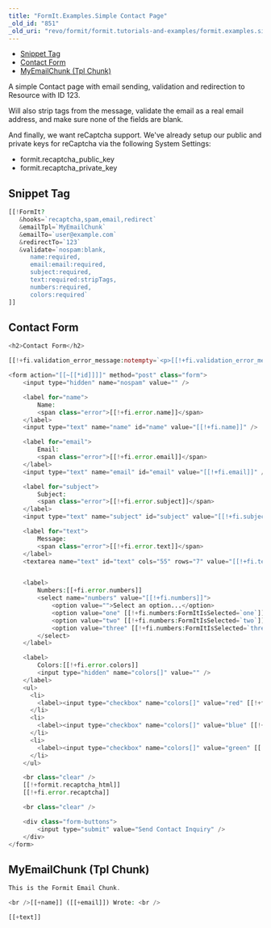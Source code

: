 ```yaml
---
title: "FormIt.Examples.Simple Contact Page"
_old_id: "851"
_old_uri: "revo/formit/formit.tutorials-and-examples/formit.examples.simple-contact-page"
---
```


- [Snippet Tag](#FormIt.Examples.SimpleContactPage-SnippetTag)
- [Contact Form](#FormIt.Examples.SimpleContactPage-ContactForm)
- [MyEmailChunk (Tpl Chunk)](#FormIt.Examples.SimpleContactPage-MyEmailChunk%28TplChunk%29)



A simple Contact page with email sending, validation and redirection to Resource with ID 123.

Will also strip tags from the message, validate the email as a real email address, and make sure none of the fields are blank.

And finally, we want reCaptcha support. We've already setup our public and private keys for reCaptcha via the following System Settings:

- formit.recaptcha\_public\_key
- formit.recaptcha\_private\_key

## Snippet Tag

``` php 
[[!FormIt?
   &hooks=`recaptcha,spam,email,redirect`
   &emailTpl=`MyEmailChunk`
   &emailTo=`user@example.com`
   &redirectTo=`123`
   &validate=`nospam:blank,
      name:required,
      email:email:required,
      subject:required,
      text:required:stripTags,
      numbers:required,
      colors:required`
]]

```

## Contact Form

``` php 
<h2>Contact Form</h2>

[[!+fi.validation_error_message:notempty=`<p>[[!+fi.validation_error_message]]</p>`]]

<form action="[[~[[*id]]]]" method="post" class="form">
    <input type="hidden" name="nospam" value="" />

    <label for="name">
        Name:
        <span class="error">[[!+fi.error.name]]</span>
    </label>
    <input type="text" name="name" id="name" value="[[!+fi.name]]" />

    <label for="email">
        Email:
        <span class="error">[[!+fi.error.email]]</span>
    </label>
    <input type="text" name="email" id="email" value="[[!+fi.email]]" />

    <label for="subject">
        Subject:
        <span class="error">[[!+fi.error.subject]]</span>
    </label>
    <input type="text" name="subject" id="subject" value="[[!+fi.subject]]" />

    <label for="text">
        Message:
        <span class="error">[[!+fi.error.text]]</span>
    </label>
    <textarea name="text" id="text" cols="55" rows="7" value="[[!+fi.text]]">[[!+fi.text]]</textarea>


    <label>
        Numbers:[[+fi.error.numbers]]
        <select name="numbers" value="[[!+fi.numbers]]">
            <option value="">Select an option...</option>
            <option value="one" [[!+fi.numbers:FormItIsSelected=`one`]]>One</option>
            <option value="two" [[!+fi.numbers:FormItIsSelected=`two`]]>Two</option>
            <option value="three" [[!+fi.numbers:FormItIsSelected=`three`]]>Three</option>
        </select>
    </label>

    <label>
        Colors:[[!+fi.error.colors]]
        <input type="hidden" name="colors[]" value="" />
    </label>
    <ul>
      <li>
        <label><input type="checkbox" name="colors[]" value="red" [[!+fi.colors:FormItIsChecked=`red`]] /> Red</label>
      </li>
      <li>
        <label><input type="checkbox" name="colors[]" value="blue" [[!+fi.colors:FormItIsChecked=`blue`]] /> Blue</label>
      </li>
      <li>
        <label><input type="checkbox" name="colors[]" value="green" [[!+fi.colors:FormItIsChecked=`green`]] /> Green</label>
      </li>
    </ul>

    <br class="clear" />
    [[!+formit.recaptcha_html]]
    [[!+fi.error.recaptcha]]

    <br class="clear" />

    <div class="form-buttons">
        <input type="submit" value="Send Contact Inquiry" />
    </div>
</form>

```

## MyEmailChunk (Tpl Chunk)

``` php 
This is the Formit Email Chunk.

<br />[[+name]] ([[+email]]) Wrote: <br />

[[+text]]

```